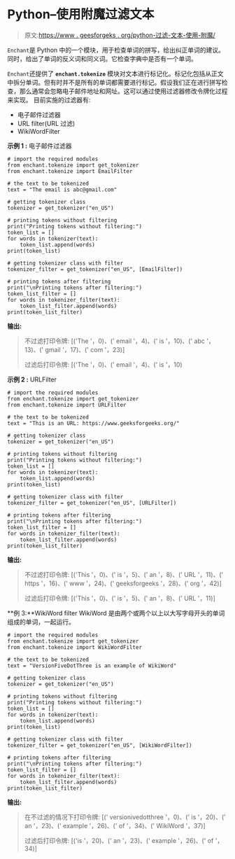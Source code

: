 # Python–使用附魔过滤文本

> 原文:[https://www . geesforgeks . org/python-过滤-文本-使用-附魔/](https://www.geeksforgeeks.org/python-filtering-text-using-enchant/)

`Enchant`是 Python 中的一个模块，用于检查单词的拼写，给出纠正单词的建议。同时，给出了单词的反义词和同义词。它检查字典中是否有一个单词。

`Enchant`还提供了 **`enchant.tokenize`** 模块对文本进行标记化。标记化包括从正文中拆分单词。但有时并不是所有的单词都需要进行标记。假设我们正在进行拼写检查，那么通常会忽略电子邮件地址和网址。这可以通过使用过滤器修改令牌化过程来实现。
目前实施的过滤器有:

*   电子邮件过滤器
*   URL filter(URL 过滤)
*   WikiWordFilter

**示例 1 :** 电子邮件过滤器

```
# import the required modules
from enchant.tokenize import get_tokenizer
from enchant.tokenize import EmailFilter

# the text to be tokenized
text = "The email is abc@gmail.com"

# getting tokenizer class
tokenizer = get_tokenizer("en_US")

# printing tokens without filtering
print("Printing tokens without filtering:")
token_list = []
for words in tokenizer(text):
    token_list.append(words)
print(token_list)

# getting tokenizer class with filter
tokenizer_filter = get_tokenizer("en_US", [EmailFilter])

# printing tokens after filtering
print("\nPrinting tokens after filtering:")
token_list_filter = []
for words in tokenizer_filter(text):
    token_list_filter.append(words)
print(token_list_filter)
```

**输出:**

> 不过滤打印令牌:
> [('The '，0)、(' email '，4)、(' is '，10)、(' abc '，13)、(' gmail '，17)、(' com '，23)]
> 
> 过滤后打印令牌:
> [('The '，0)、(' email '，4)、(' is '，10)

**示例 2 :** URLFilter

```
# import the required modules
from enchant.tokenize import get_tokenizer
from enchant.tokenize import URLFilter

# the text to be tokenized
text = "This is an URL: https://www.geeksforgeeks.org/"

# getting tokenizer class
tokenizer = get_tokenizer("en_US")

# printing tokens without filtering
print("Printing tokens without filtering:")
token_list = []
for words in tokenizer(text):
    token_list.append(words)
print(token_list)

# getting tokenizer class with filter
tokenizer_filter = get_tokenizer("en_US", [URLFilter])

# printing tokens after filtering
print("\nPrinting tokens after filtering:")
token_list_filter = []
for words in tokenizer_filter(text):
    token_list_filter.append(words)
print(token_list_filter)
```

**输出:**

> 不过滤打印令牌:
> [('This '，0)、(' is '，5)、(' an '，8)、(' URL '，11)、(' https '，16)、(' www '，24)、(' geeksforgeeks '，28)、(' org '，42)]
> 
> 过滤后打印令牌:
> [('This '，0)、(' is '，5)、(' an '，8)、(' URL '，11)]

**例 3:**WikiWord filter
WikiWord 是由两个或两个以上以大写字母开头的单词组成的单词，一起运行。

```
# import the required modules
from enchant.tokenize import get_tokenizer
from enchant.tokenize import WikiWordFilter

# the text to be tokenized
text = "VersionFiveDotThree is an example of WikiWord"

# getting tokenizer class
tokenizer = get_tokenizer("en_US")

# printing tokens without filtering
print("Printing tokens without filtering:")
token_list = []
for words in tokenizer(text):
    token_list.append(words)
print(token_list)

# getting tokenizer class with filter
tokenizer_filter = get_tokenizer("en_US", [WikiWordFilter])

# printing tokens after filtering
print("\nPrinting tokens after filtering:")
token_list_filter = []
for words in tokenizer_filter(text):
    token_list_filter.append(words)
print(token_list_filter)
```

**输出:**

> 在不过滤的情况下打印令牌:
> [(' versionivedotthree '，0)、(' is '，20)、(' an '，23)、(' example '，26)、(' of '，34)、(' WikiWord '，37)]
> 
> 过滤后打印令牌:
> [('is '，20)、(' an '，23)、(' example '，26)、(' of '，34)]